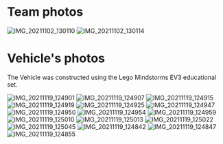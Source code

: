 Team photos
====

![IMG_20211102_130110](https://user-images.githubusercontent.com/13215961/141360827-2e2352a9-2089-4f47-b5d4-a7375ce8297d.jpg)
![IMG_20211102_130114](https://user-images.githubusercontent.com/13215961/141360833-b4c11c7c-21a8-4e06-ab42-25e56775b5c3.jpg)

Vehicle's photos
====

The Vehicle was constructed using the Lego Mindstorms EV3 educational set.



![IMG_20211119_124901](https://user-images.githubusercontent.com/13215961/142614409-6d1c8d8c-d713-4b03-96a5-19bdd0901ad6.jpg)
![IMG_20211119_124907](https://user-images.githubusercontent.com/13215961/142614441-32ebefc1-d5df-4bd3-a26c-ee7efb5ccdef.jpg)
![IMG_20211119_124915](https://user-images.githubusercontent.com/13215961/142614497-473f5dac-213d-4438-90fc-26984cd10e1d.jpg)
![IMG_20211119_124919](https://user-images.githubusercontent.com/13215961/142614545-781d7073-5a52-4457-b226-91f557138d88.jpg)
![IMG_20211119_124925](https://user-images.githubusercontent.com/13215961/142614580-4f46ae75-0caf-4cf8-9ba4-672155953030.jpg)
![IMG_20211119_124947](https://user-images.githubusercontent.com/13215961/142614620-e649a739-e765-4b50-97e4-325359228ad7.jpg)
![IMG_20211119_124950](https://user-images.githubusercontent.com/13215961/142614680-de09f505-8ce9-4545-b2d6-29ebba31a35d.jpg)
![IMG_20211119_124954](https://user-images.githubusercontent.com/13215961/142614765-a02d91f8-851c-4212-9996-ac8c7e0ef96e.jpg)
![IMG_20211119_124959](https://user-images.githubusercontent.com/13215961/142614798-3b7182f8-8b69-4fb7-afbf-474853eb7b16.jpg)
![IMG_20211119_125010](https://user-images.githubusercontent.com/13215961/142614967-997535b3-fcc6-4124-843d-85c16725d19e.jpg)
![IMG_20211119_125013](https://user-images.githubusercontent.com/13215961/142615024-ca8e479d-1b84-4439-9d26-d9019e7392ef.jpg)
![IMG_20211119_125022](https://user-images.githubusercontent.com/13215961/142615099-7a6c6b57-b090-4a51-bb2a-f676f2d4e805.jpg)
![IMG_20211119_125045](https://user-images.githubusercontent.com/13215961/142615329-92a1c79f-6d5a-4c90-acc3-f0a7e6de0d14.jpg)
![IMG_20211119_124842](https://user-images.githubusercontent.com/13215961/142615372-d0887b04-66a1-47bd-9cf1-84e4f2c5c592.jpg)
![IMG_20211119_124847](https://user-images.githubusercontent.com/13215961/142615410-c952d289-7d4d-4d0b-8e20-8fdb9334ee4b.jpg)
![IMG_20211119_124855](https://user-images.githubusercontent.com/13215961/142615451-64312dee-17b3-4496-82d5-7f069f269f05.jpg)
